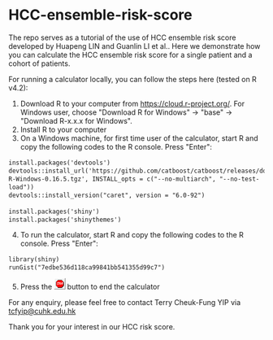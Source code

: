# HCC-ensemble-risk-score
The repo serves as a tutorial of the use of HCC ensemble risk score developed by Huapeng LIN and Guanlin LI et al.. 
Here we demonstrate how you can calculate the HCC ensemble risk score for a single patient and a cohort of patients. <br />

For running a calculator locally, you can follow the steps here (tested on R v4.2):
1. Download R to your computer from https://cloud.r-project.org/. For Windows user, choose "Download R for Windows" -> "base" -> "Download R-x.x.x for Windows".
2. Install R to your computer
3. On a Windows machine, for first time user of the calculator, start R and copy the following codes to the R console. Press "Enter":
```
install.packages('devtools')
devtools::install_url('https://github.com/catboost/catboost/releases/download/v0.16.5/catboost-R-Windows-0.16.5.tgz', INSTALL_opts = c("--no-multiarch", "--no-test-load"))
devtools::install_version("caret", version = "6.0-92")

install.packages('shiny')
install.packages('shinythemes')

```
4. To run the calculator, start R and copy the following codes to the R console. Press "Enter":
```
library(shiny)
runGist("7edbe536d118ca99841bb541355d99c7")

```

5. Press the ![stop](/docs/stop.png) button to end the calculator <br />

For any enquiry, please feel free to contact Terry Cheuk-Fung YIP via tcfyip@cuhk.edu.hk

Thank you for your interest in our HCC risk score. 
